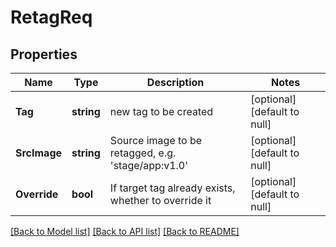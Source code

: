 # RetagReq

## Properties
Name | Type | Description | Notes
------------ | ------------- | ------------- | -------------
**Tag** | **string** | new tag to be created | [optional] [default to null]
**SrcImage** | **string** | Source image to be retagged, e.g. &#x27;stage/app:v1.0&#x27; | [optional] [default to null]
**Override** | **bool** | If target tag already exists, whether to override it | [optional] [default to null]

[[Back to Model list]](../README.md#documentation-for-models) [[Back to API list]](../README.md#documentation-for-api-endpoints) [[Back to README]](../README.md)

